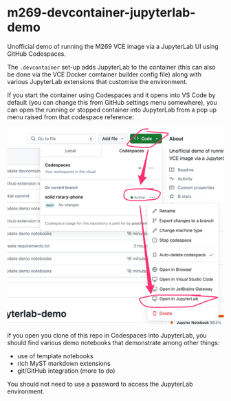 # m269-devcontainer-jupyterlab-demo

Unofficial demo of running the M269 VCE image via a JupyterLab UI using GitHub Codespaces.

The `.devcontainer` set-up adds JupyterLab to the container (this can also be done via the VCE Docker comtainer builder config file) along with various JupyterLab extensions that customise the environment.

If you start the container using Codespaces and it opens into VS Code by default (you can change this from GitHub settings menu somewhere), you can open the running or stopped container into JupyterLab from a pop up menu raised from that codespace reference:

![OPen in JupyterLab from running image](.images/open-codespace-jl.png)

If you open you clone of this repo in Codespaces into JupyterLab, you should find various demo notebooks that demonstrate among other things:

- use of template notebooks
- rich MyST markdown extensions
- git/GitHub integration (more to do)

You should not need to use a password to access the JupyterLab environment.
